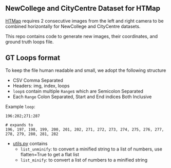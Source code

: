 ## NewCollege and CityCentre Dataset for HTMap

[HTMap](https://github.com/emiliofidalgo/htmap) requires 2 consecutive images from the left and right camera to be combined horizontally for NewCollege and CityCentre datasets.

This repo contains code to generate new images, their coordinates, and ground truth loops file.

## GT Loops format

To keep the file human readable and small, we adopt the following structure

- CSV Comma Separated
- Headers: img, index, loops
- `loop`s contain multiple `Range`s which are Semicolon Separated
- Each `Range` Colon Separated, Start and End indices Both Inclusive

Example `loop`:

```
196:202;271:287

# expands to
196, 197, 198, 199, 200, 201, 202, 271, 272, 273, 274, 275, 276, 277, 278, 279, 280, 281, 282
```
- [utils.py](utils.py) contains
    - `list_unminify`: to convert a minified string to a list of numbers, use flatten=True to get a flat list
    - `list_minify`: to convert a list of numbers to a minified string
